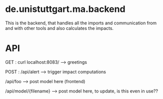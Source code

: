 # de.unistuttgart.ma.backend
This is the backend, that handles all the imports and communication from and with other tools and also calculates the impacts.


# API 

GET :
curl localhost:8083/ --> greetings


POST :
/api/alert --> trigger impact computations

/api/foo --> post model here (frontend)

/api/model/{filename} --> post model here, to update, is this even in use??
